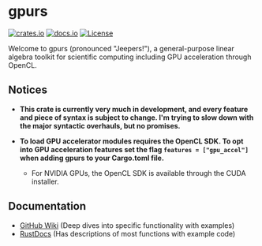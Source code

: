 # gpurs

[![crates.io](https://shields.io/crates/v/gpurs)](https://crates.io/crates/gpurs)
[![docs.io](https://docs.rs/gpurs/badge.svg)](https://docs.rs/gpurs/)
[![License](https://img.shields.io/badge/License-Apache%202.0-blue.svg)](https://opensource.org/licenses/Apache-2.0)

Welcome to gpurs (pronounced "Jeepers!"), a general-purpose linear algebra toolkit for scientific computing including GPU acceleration through OpenCL.

## Notices

- **This crate is currently very much in development, and every feature and piece of syntax is subject to change. I'm trying to slow down with the major syntactic overhauls, but no promises.**

- **To load GPU accelerator modules requires the OpenCL SDK. To opt into GPU acceleration features set the flag `features = ["gpu_accel"]` when adding gpurs to your Cargo.toml file.**

    - For NVIDIA GPUs, the OpenCL SDK is available through the CUDA installer.

## Documentation

- [GitHub Wiki](https://github.com/i-saac/gpurs/wiki) (Deep dives into specific functionality with examples)
- [RustDocs](https://docs.rs/gpurs/) (Has descriptions of most functions with example code)